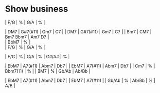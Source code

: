# Show business

| F/G | % | G/A | % |

| DM7 | G#7(#11) | Gm7 | C7 |
| DM7 | G#7(#11) | Gm7 | C7 |
| Bm7 | CM7 | Bm7 Bbm7 | Am7 D7 |  
| BbM7 | % |  
| F/G | % | G/A | % |

| F/G | % | G/A | % | G#/A# | % |

| EbM7 | A7(#11) | Abm7 | Db7 |
| EbM7 | A7(#11) | Abm7 | Db7 |
| Cm7 | % | Bbm7(11) | % |
| BM7 | % | Gb/Ab | Ab/Bb |

| EbM7 | A7(#11) | Abm7 | Db7 |
| EbM7 | A7(#11) |
| Gb/Ab | % | Ab/Bb | % | A/B |
